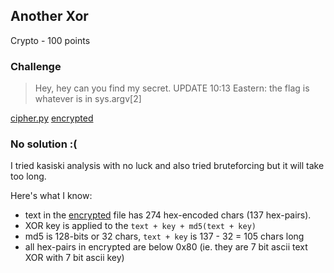 ## Another Xor
Crypto - 100 points

### Challenge 
> Hey, hey can you find my secret.
> UPDATE 10:13 Eastern: the flag is whatever is in sys.argv[2]

[cipher.py](cipher.py)
[encrypted](encrypted)

### No solution :(

I tried kasiski analysis with no luck and also tried bruteforcing but it will take too long.

Here's what I know:

- text in the [encrypted](encrypted) file has 274 hex-encoded chars (137 hex-pairs).
- XOR key is applied to the `text + key + md5(text + key)`
- md5 is 128-bits or 32 chars, `text + key` is 137 - 32 = 105 chars long
- all hex-pairs in encrypted are below 0x80 (ie. they are 7 bit ascii text XOR with 7 bit ascii key)
